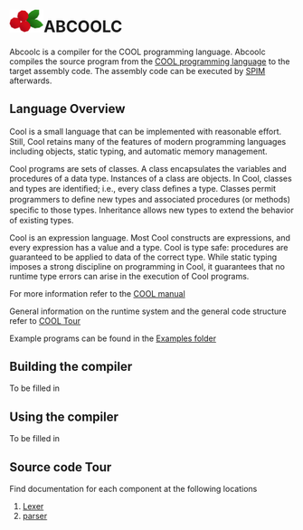 <h1><img src ="docs/cranberries_white_small.png" alt = "cranberries" width="12%">ABCOOLC</h1>

Abcoolc is a compiler for the COOL programming language. Abcoolc compiles the source program
from the [COOL programming language](https://en.wikipedia.org/wiki/Cool_(programming_language)) to the target assembly code. The assembly code can be executed by [SPIM](https://en.wikipedia.org/wiki/Spim) afterwards.

## Language Overview 

Cool is a small language that can be implemented with reasonable eﬀort. Still, Cool retains many of the features of modern programming languages including objects, static typing, and automatic memory management.

Cool programs are sets of classes. A class encapsulates the variables and procedures of a data type.
Instances of a class are objects. In Cool, classes and types are identiﬁed; i.e., every class deﬁnes a type.
Classes permit programmers to deﬁne new types and associated procedures (or methods) speciﬁc to those
types. Inheritance allows new types to extend the behavior of existing types.

Cool is an expression language. Most Cool constructs are expressions, and every expression has a
value and a type. Cool is type safe: procedures are guaranteed to be applied to data of the correct type.
While static typing imposes a strong discipline on programming in Cool, it guarantees that no runtime
type errors can arise in the execution of Cool programs.
 
For more information refer to the [COOL manual](docs/cool-manual.pdf)

General information on the runtime system and the general code structure refer to [COOL Tour](docs/cool-tour.pdf)

Example programs can be found in the [Examples folder](examples)


## Building the compiler

To be filled in 

## Using the compiler

To be filled in 

## Source code Tour 

Find documentation for each component at the following locations

1. [Lexer](src/lexer)
2. [parser](src/parser)
